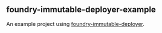 ## foundry-immutable-deployer-example

An example project using [foundry-immutable-deployer](https://github.com/horsefacts/foundry-immutable-deployer).
